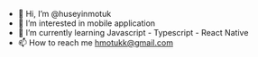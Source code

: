 - 👋 Hi, I’m @huseyinmotuk
- 👀 I’m interested in mobile application
- 🌱 I’m currently learning Javascript - Typescript - React Native 
- 📫 How to reach me hmotukk@gmail.com
